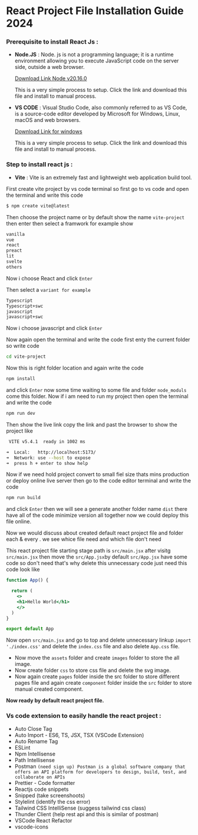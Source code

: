 # React Project File Installation Guide 2024

### Prerequisite to install React Js :

- **Node.JS** : Node. js is not a programming language; it is a runtime environment allowing you to execute JavaScript code on the server side, outside a web browser.

  [Download Link Node v20.16.0](https://nodejs.org/dist/v20.16.0/node-v20.16.0-x64.msi)

  This is a very simple process to setup. Click the link and download this file and install to manual process.

- **VS CODE** : Visual Studio Code, also commonly referred to as VS Code, is a source-code editor developed by Microsoft for Windows, Linux, macOS and web browsers.
  
  [Download Link for windows](https://code.visualstudio.com/Download#)

  This is a very simple process to setup. Click the link and download this file and install to manual process.


### Step to install react js :

- **Vite** : Vite is an extremely fast and lightweight web application build tool.

First create vite project by vs code terminal so first go to vs code and open the terminal and write this code

  ```sh
  $ npm create vite@latest 
  ```
Then choose the project name or by default show the name `vite-project` then enter then select a framwork for example show 

  ```sh
  vanilla
  vue
  react
  preact
  lit
  svelte
  others
  ```
Now i choose React and click `Enter`

Then select a `variant for example`

  ```sh
  Typescript
  Typescript+swc
  javascript
  javascript+swc
  ```
Now i choose javascript and click `Enter`

Now again open the terminal and write the code first enty the current folder so write code

  ```sh
  cd vite-project
  ```

Now this is right folder location and again write the code 
  ```sh
  npm install
  ```
and click `Enter` now some time waiting to some file and folder `node_moduls` come this folder.
Now if i am need to run  my project then open the terminal and write the code

  ```sh
  npm run dev
  ```

Then show the live link copy the link and past the browser to show the project like
  ```sh
   VITE v5.4.1  ready in 1002 ms

  ➜  Local:   http://localhost:5173/
  ➜  Network: use --host to expose
  ➜  press h + enter to show help
  ```
Now if we need hold project convert to small  fiel size thats mins production or deploy online live server then
go to the code editor terminal and write the code 

  ```sh
  npm run build
  ```
and click `Enter` then we will see a generate another folder name `dist` there have all of the code minimize version all together now we could deploy this file online.

Now we would discuss about created default react project file and folder each & every . we see whice file need and which file don't need

This react project file starting stage path is `src/main.jsx` after visitg  `src/main.jsx` then move the `src/App.jsx`by default `src/App.jsx` have some code so don't need that's why delete this unnecessary code just need this code look like

  ```jsx
  function App() {
  
    return (
      <>
      <h1>Hello World</h1>
      </>
    )
  }
  
  export default App
  ```

Now open `src/main.jsx` and go to top and delete unnecessary linkup  `import './index.css'` and delete the `index.css` file and also delete `App.css` file.

 - Now move the `assets` folder and create `images` folder to store the all image.
 - Now create folder `css` to store css file and delete the svg image.
 - Now again create `pages` folder inside the src folder to store different pages file and again create `component` folder inside the `src` folder to store manual created component.

**Now ready by default react project file.**

### Vs code extension to easily handle the react project :

 - Auto Close Tag
 - Auto Import - ES6, TS, JSX, TSX (VSCode Extension)
 - Auto Rename Tag
 - ESLint
 - Npm Intellisense
 - Path Intellisense
 - Postman `(need sign up) Postman is a global software company that offers an API platform for developers to design, build, test, and collaborate on APIs`
 - Prettier - Code formatter
 - Reactjs code snippets
 - Snipped (take screenshoots)
 - Stylelint (identify the css error)
 - Tailwind CSS IntelliSense (suggess tailwind css class)
 - Thunder Client (help rest api and this is similar of postman)
 - VSCode React Refactor
 - vscode-icons





 















  



